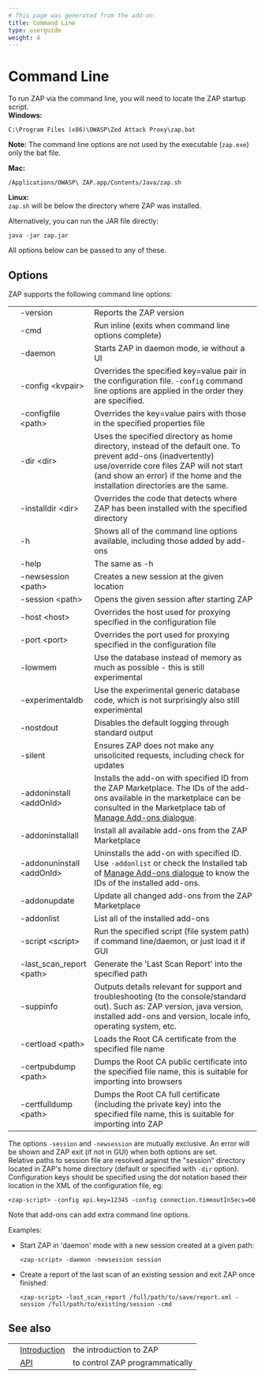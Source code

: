 ```yaml
---
# This page was generated from the add-on.
title: Command Line
type: userguide
weight: 4
---
```


# Command Line

To run ZAP via the command line, you will need to locate the ZAP startup script.  
**Windows:**   

```
C:\Program Files (x86)\OWASP\Zed Attack Proxy\zap.bat
```

**Note:** The command line options are not used by the executable (`zap.exe`) only the bat file.  

**Mac:**   

```
/Applications/OWASP\ ZAP.app/Contents/Java/zap.sh
```

**Linux:**   
`zap.sh` will be below the directory where ZAP was installed.   

Alternatively, you can run the JAR file directly:  

```
java -jar zap.jar
```

All options below can be passed to any of these.

## Options

ZAP supports the following command line options:

|   |                             |                                                                                                                                                                                                                                          |
|---|-----------------------------|------------------------------------------------------------------------------------------------------------------------------------------------------------------------------------------------------------------------------------------|
|   | -version                    | Reports the ZAP version                                                                                                                                                                                                                  |
|   | -cmd                        | Run inline (exits when command line options complete)                                                                                                                                                                                    |
|   | -daemon                     | Starts ZAP in daemon mode, ie without a UI                                                                                                                                                                                               |
|   | -config \<kvpair\>          | Overrides the specified key=value pair in the configuration file. `-config` command line options are applied in the order they are specified.                                                                                            |
|   | -configfile \<path\>        | Overrides the key=value pairs with those in the specified properties file                                                                                                                                                                |
|   | -dir \<dir\>                | Uses the specified directory as home directory, instead of the default one. To prevent add-ons (inadvertently) use/override core files ZAP will not start (and show an error) if the home and the installation directories are the same. |
|   | -installdir \<dir\>         | Overrides the code that detects where ZAP has been installed with the specified directory                                                                                                                                                |
|   | -h                          | Shows all of the command line options available, including those added by add-ons                                                                                                                                                        |
|   | -help                       | The same as -h                                                                                                                                                                                                                           |
|   | -newsession \<path\>        | Creates a new session at the given location                                                                                                                                                                                              |
|   | -session \<path\>           | Opens the given session after starting ZAP                                                                                                                                                                                               |
|   | -host \<host\>              | Overrides the host used for proxying specified in the configuration file                                                                                                                                                                 |
|   | -port \<port\>              | Overrides the port used for proxying specified in the configuration file                                                                                                                                                                 |
|   | -lowmem                     | Use the database instead of memory as much as possible - this is still experimental                                                                                                                                                      |
|   | -experimentaldb             | Use the experimental generic database code, which is not surprisingly also still experimental                                                                                                                                            |
|   | -nostdout                   | Disables the default logging through standard output                                                                                                                                                                                     |
|   | -silent                     | Ensures ZAP does not make any unsolicited requests, including check for updates                                                                                                                                                          |
|   | -addoninstall \<addOnId\>   | Installs the add-on with specified ID from the ZAP Marketplace. The IDs of the add-ons available in the marketplace can be consulted in the Marketplace tab of [Manage Add-ons dialogue](/docs/desktop/ui/dialogs/manageaddons/).        |
|   | -addoninstallall            | Install all available add-ons from the ZAP Marketplace                                                                                                                                                                                   |
|   | -addonuninstall \<addOnId\> | Uninstalls the add-on with specified ID. Use `-addonlist` or check the Installed tab of [Manage Add-ons dialogue](/docs/desktop/ui/dialogs/manageaddons/) to know the IDs of the installed add-ons.                                      |
|   | -addonupdate                | Update all changed add-ons from the ZAP Marketplace                                                                                                                                                                                      |
|   | -addonlist                  | List all of the installed add-ons                                                                                                                                                                                                        |
|   | -script \<script\>          | Run the specified script (file system path) if command line/daemon, or just load it if GUI                                                                                                                                               |
|   | -last_scan_report \<path\>  | Generate the 'Last Scan Report' into the specified path                                                                                                                                                                                  |
|   | -suppinfo                   | Outputs details relevant for support and troubleshooting (to the console/standard out). Such as: ZAP version, java version, installed add-ons and version, locale info, operating system, etc.                                           |
|   | -certload \<path\>          | Loads the Root CA certificate from the specified file name                                                                                                                                                                               |
|   | -certpubdump \<path\>       | Dumps the Root CA public certificate into the specified file name, this is suitable for importing into browsers                                                                                                                          |
|   | -certfulldump \<path\>      | Dumps the Root CA full certificate (including the private key) into the specified file name, this is suitable for importing into ZAP                                                                                                     |


The options `-session` and `-newsession` are mutually exclusive. An error will be shown and ZAP exit (if not in GUI) when both options are set.   
Relative paths to session file are resolved against the "session" directory located in ZAP's home directory (default or specified with `-dir` option).   
Configuration keys should be specified using the dot notation based their location in the XML of the configuration file, eg:  

```
<zap-script> -config api.key=12345 -config connection.timeoutInSecs=60
```

Note that add-ons can add extra command line options.


Examples:

* Start ZAP in 'daemon' mode with a new session created at a given path:

    ```
    <zap-script> -daemon -newsession session
    ```

* Create a report of the last scan of an existing session and exit ZAP once finished:

    ```
    <zap-script> -last_scan_report /full/path/to/save/report.xml -session /full/path/to/existing/session -cmd
    ```

## See also

|   |                                          |                                 |
|---|------------------------------------------|---------------------------------|
|   | [Introduction](/docs/desktop/)           | the introduction to ZAP         |
|   | [API](/docs/desktop/start/features/api/) | to control ZAP programmatically |
